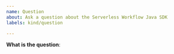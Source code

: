 ```yaml
---
name: Question
about: Ask a question about the Serverless Workflow Java SDK
labels: kind/question

---
```


**What is the question**:
